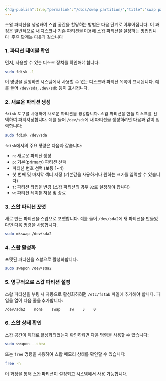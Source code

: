 ```yaml
---
{"dg-publish":true,"permalink":"/docs/swap partition/","title":"swap partition"}
---
```


스왑 파티션을 생성하여 스왑 공간을 할당하는 방법은 다음 단계로 이루어집니다. 이 과정은 일반적으로 새 디스크나 기존 파티션을 이용해 스왑 파티션을 설정하는 방법입니다. 주요 단계는 다음과 같습니다.

### 1. 파티션 테이블 확인

먼저, 사용할 수 있는 디스크 장치를 확인해야 합니다.

```bash
sudo fdisk -l
```

이 명령을 실행하면 시스템에서 사용할 수 있는 디스크와 파티션 목록이 표시됩니다. 예를 들어 `/dev/sda`, `/dev/sdb` 등이 표시됩니다.

### 2. 새로운 파티션 생성

`fdisk` 도구를 사용하여 새로운 파티션을 생성합니다. 스왑 파티션을 만들 디스크를 선택하여 파티셔닝합니다. 예를 들어 `/dev/sda`에 새 파티션을 생성하려면 다음과 같이 입력합니다:

```bash
sudo fdisk /dev/sda
```

`fdisk`에서의 주요 명령은 다음과 같습니다:
- `n`: 새로운 파티션 생성
- `p`: 기본(primary) 파티션 선택
- 파티션 번호 선택 (보통 1~4)
- 첫 번째 및 마지막 섹터 지정 (기본값을 사용하거나 원하는 크기를 입력할 수 있습니다)
- `t`: 파티션 타입을 변경 (스왑 파티션의 경우 `82`로 설정해야 합니다)
- `w`: 파티션 테이블 저장 및 종료

### 3. 스왑 파티션 포맷

새로 만든 파티션을 스왑으로 포맷합니다. 예를 들어 `/dev/sda2`에 새 파티션을 만들었다면 다음 명령을 사용합니다.

```bash
sudo mkswap /dev/sda2
```

### 4. 스왑 활성화

포맷된 파티션을 스왑으로 활성화합니다.

```bash
sudo swapon /dev/sda2
```

### 5. 영구적으로 스왑 파티션 설정

스왑 파티션을 부팅 시 자동으로 활성화하려면 `/etc/fstab` 파일에 추가해야 합니다. 파일을 열어 다음 줄을 추가합니다:

```bash
/dev/sda2    none    swap    sw    0    0
```

### 6. 스왑 상태 확인

스왑 공간이 제대로 활성화되었는지 확인하려면 다음 명령을 사용할 수 있습니다:

```bash
sudo swapon --show
```

또는 `free` 명령을 사용하여 스왑 메모리 상태를 확인할 수 있습니다:

```bash
free -h
```

이 과정을 통해 스왑 파티션이 설정되고 시스템에서 사용 가능합니다.
